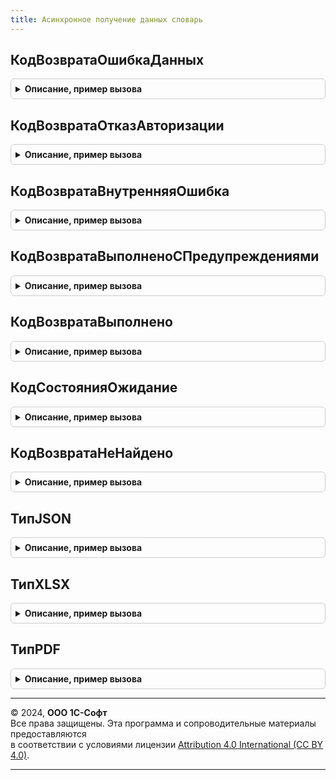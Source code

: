 ```yaml
---
title: Асинхронное получение данных словарь
---
```



## КодВозвратаОшибкаДанных
<details style="margin: 1em 0; padding: 0.5em; border: 1px solid #ccc; border-radius: 6px;">

<summary style="font-weight: bold; cursor: pointer;">Описание, пример вызова</summary>

```bsl

// Возвращает код ошибки данных.
// @skip-warning ПустойМетод - особенность реализации.
//
// Возвращаемое значение:
//	Число - стандартный код возврата по имени метода.
//
Функция КодВозвратаОшибкаДанных() Экспорт
```

Пример вызова
```bsl
Результат = АсинхронноеПолучениеДанныхСловарь.КодВозвратаОшибкаДанных() 
```
</details>

## КодВозвратаОтказАвторизации
<details style="margin: 1em 0; padding: 0.5em; border: 1px solid #ccc; border-radius: 6px;">

<summary style="font-weight: bold; cursor: pointer;">Описание, пример вызова</summary>

```bsl

// Возвращает код отказа авторизации.
// @skip-warning ПустойМетод - особенность реализации.
//
// Возвращаемое значение:
//	Число - стандартный код возврата по имени метода.
//
Функция КодВозвратаОтказАвторизации() Экспорт
```

Пример вызова
```bsl
Результат = АсинхронноеПолучениеДанныхСловарь.КодВозвратаОтказАвторизации() 
```
</details>

## КодВозвратаВнутренняяОшибка
<details style="margin: 1em 0; padding: 0.5em; border: 1px solid #ccc; border-radius: 6px;">

<summary style="font-weight: bold; cursor: pointer;">Описание, пример вызова</summary>

```bsl

// Возвращает код внутренней ошибки.
// @skip-warning ПустойМетод - особенность реализации.
//
// Возвращаемое значение:
//	Число - стандартный код возврата по имени метода.
//
Функция КодВозвратаВнутренняяОшибка() Экспорт
```

Пример вызова
```bsl
Результат = АсинхронноеПолучениеДанныхСловарь.КодВозвратаВнутренняяОшибка() 
```
</details>

## КодВозвратаВыполненоСПредупреждениями
<details style="margin: 1em 0; padding: 0.5em; border: 1px solid #ccc; border-radius: 6px;">

<summary style="font-weight: bold; cursor: pointer;">Описание, пример вызова</summary>

```bsl

// Возвращает код выполнения с предупреждениями.
// @skip-warning ПустойМетод - особенность реализации.
//
// Возвращаемое значение:
//	Число - стандартный код возврата по имени метода.
//
Функция КодВозвратаВыполненоСПредупреждениями() Экспорт
```

Пример вызова
```bsl
Результат = АсинхронноеПолучениеДанныхСловарь.КодВозвратаВыполненоСПредупреждениями() 
```
</details>

## КодВозвратаВыполнено
<details style="margin: 1em 0; padding: 0.5em; border: 1px solid #ccc; border-radius: 6px;">

<summary style="font-weight: bold; cursor: pointer;">Описание, пример вызова</summary>

```bsl

// Возвращает код успешного выполнения.
// @skip-warning ПустойМетод - особенность реализации.
//
// Возвращаемое значение:
//	Число - стандартный код возврата по имени метода.
//
Функция КодВозвратаВыполнено() Экспорт
```

Пример вызова
```bsl
Результат = АсинхронноеПолучениеДанныхСловарь.КодВозвратаВыполнено() 
```
</details>

## КодСостоянияОжидание
<details style="margin: 1em 0; padding: 0.5em; border: 1px solid #ccc; border-radius: 6px;">

<summary style="font-weight: bold; cursor: pointer;">Описание, пример вызова</summary>

```bsl

// Возвращает код ожидания данных.
// @skip-warning ПустойМетод - особенность реализации.
//
// Возвращаемое значение:
//	Число - стандартный код возврата по имени метода.
//
Функция КодСостоянияОжидание() Экспорт
```

Пример вызова
```bsl
Результат = АсинхронноеПолучениеДанныхСловарь.КодСостоянияОжидание() 
```
</details>

## КодВозвратаНеНайдено
<details style="margin: 1em 0; padding: 0.5em; border: 1px solid #ccc; border-radius: 6px;">

<summary style="font-weight: bold; cursor: pointer;">Описание, пример вызова</summary>

```bsl

// Возвращает код отсутствия данных.
// @skip-warning ПустойМетод - особенность реализации.
//
// Возвращаемое значение:
//	Число - стандартный код возврата по имени метода.
//
Функция КодВозвратаНеНайдено() Экспорт
```

Пример вызова
```bsl
Результат = АсинхронноеПолучениеДанныхСловарь.КодВозвратаНеНайдено() 
```
</details>

## ТипJSON
<details style="margin: 1em 0; padding: 0.5em; border: 1px solid #ccc; border-radius: 6px;">

<summary style="font-weight: bold; cursor: pointer;">Описание, пример вызова</summary>

```bsl

// Возвращает строку с типом файла JSON
// @skip-warning ПустойМетод - особенность реализации.
//
// Возвращаемое значение:
//	Строка - "json"
//
Функция ТипJSON() Экспорт
```

Пример вызова
```bsl
Результат = АсинхронноеПолучениеДанныхСловарь.ТипJSON() 
```
</details>

## ТипXLSX
<details style="margin: 1em 0; padding: 0.5em; border: 1px solid #ccc; border-radius: 6px;">

<summary style="font-weight: bold; cursor: pointer;">Описание, пример вызова</summary>

```bsl

// Возвращает строку с типом файла XLSX
// @skip-warning ПустойМетод - особенность реализации.
//
// Возвращаемое значение:
//	Строка - "xlsx"
//
Функция ТипXLSX() Экспорт
```

Пример вызова
```bsl
Результат = АсинхронноеПолучениеДанныхСловарь.ТипXLSX() 
```
</details>

## ТипPDF
<details style="margin: 1em 0; padding: 0.5em; border: 1px solid #ccc; border-radius: 6px;">

<summary style="font-weight: bold; cursor: pointer;">Описание, пример вызова</summary>

```bsl

// Возвращает строку с типом файла PDF
// @skip-warning ПустойМетод - особенность реализации.
//
// Возвращаемое значение:
//	Строка - "PDF"
//
Функция ТипPDF() Экспорт
```

Пример вызова
```bsl
Результат = АсинхронноеПолучениеДанныхСловарь.ТипPDF() 
```
</details>

---

© 2024, **ООО 1С-Софт**  
Все права защищены. Эта программа и сопроводительные материалы предоставляются  
в соответствии с условиями лицензии [Attribution 4.0 International (CC BY 4.0)](https://creativecommons.org/licenses/by/4.0/legalcode).

---
